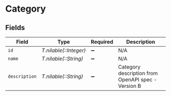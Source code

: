 # Category


## Fields

| Field                                              | Type                                               | Required                                           | Description                                        |
| -------------------------------------------------- | -------------------------------------------------- | -------------------------------------------------- | -------------------------------------------------- |
| `id`                                               | *T.nilable(::Integer)*                             | :heavy_minus_sign:                                 | N/A                                                |
| `name`                                             | *T.nilable(::String)*                              | :heavy_minus_sign:                                 | N/A                                                |
| `description`                                      | *T.nilable(::String)*                              | :heavy_minus_sign:                                 | Category description from OpenAPI spec - Version B |